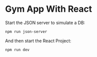 # Gym App With React

Start the JSON server to simulate a DB:
```
npm run json-server
```

And then start the React Project:
```
npm run dev
```
